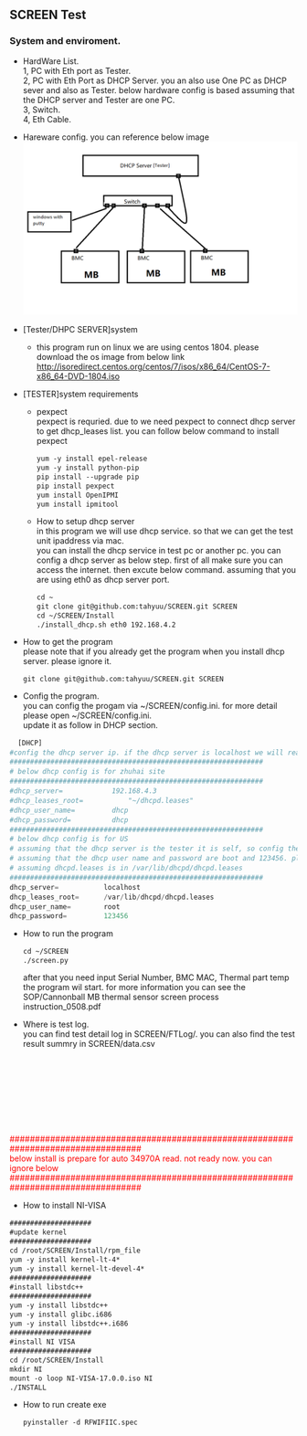 ## SCREEN Test

### System and enviroment.

* HardWare List.<br>
  1, PC with Eth port as Tester.<br>
  2, PC with Eth Port as DHCP Server. you an also use One PC as DHCP sever and also as Tester. below hardware config is based assuming that the DHCP server and Tester are one PC.<br>
  3, Switch.<br>
  4, Eth Cable.<br>
  
* Hareware config. you can reference below image
![Image text](https://github.com/tahyuu/SCREEN/blob/master/SOP/HarwareConfig.png)
* [Tester/DHPC SERVER]system
  * this program run on linux
  we are using centos 1804. please download the os image from below link<br>
  http://isoredirect.centos.org/centos/7/isos/x86_64/CentOS-7-x86_64-DVD-1804.iso
* [TESTER]system requirements
  * pexpect<br>
      pexpect is requried. due to we need pexpect to connect dhcp server to get dhcp_leases list.
      you can follow below command to install pexpect
      ```
      yum -y install epel-release
      yum -y install python-pip
      pip install --upgrade pip
      pip install pexpect
      yum install OpenIPMI
      yum install ipmitool
      ```
  * How to setup dhcp server<br>
      in this program we will use dhcp service. so that we can get the test unit ipaddress via mac.<br>
    you can install the dhcp service in test pc or another pc.
      you can config a dhcp server as below step. first of all make sure you can access the internet. then excute below command.
      assuming that you are using eth0 as dhcp server port.
      ```
      cd ~
      git clone git@github.com:tahyuu/SCREEN.git SCREEN
      cd ~/SCREEN/Install
      ./install_dhcp.sh eth0 192.168.4.2
      ```
      
* How to get the program<br>
 please note that if you already get the program when you install dhcp server. please ignore it.
  ```
  git clone git@github.com:tahyuu/SCREEN.git SCREEN
  ```

* Config the program.<br>
  you can config the progam via ~/SCREEN/config.ini. for more detail please open ~/SCREEN/config.ini.<br>
  update it as follow in DHCP section.<br>
  
```python
  [DHCP]
#config the dhcp server ip. if the dhcp server is localhost we will read file from localhost.
##############################################################
# below dhcp config is for zhuhai site
##############################################################
#dhcp_server=            192.168.4.3
#dhcp_leases_root=           "~/dhcpd.leases"
#dhcp_user_name=         dhcp
#dhcp_password=          dhcp
##############################################################
# below dhcp config is for US 
# assuming that the dhcp server is the tester it is self, so config the dhcp_server to localhost.
# assuming that the dhcp user name and password are boot and 123456. please update it according
# assuming dhcpd.leases is in /var/lib/dhcpd/dhcpd.leases
##############################################################
dhcp_server=           localhost
dhcp_leases_root=      /var/lib/dhcpd/dhcpd.leases
dhcp_user_name=        root
dhcp_password=         123456
```
  
  
* How to run the program
  ```
  cd ~/SCREEN
  ./screen.py
  ```
  after that you need input Serial Number, BMC MAC, Thermal part temp<br> the program wil start. for more information you can see the SOP/Cannonball MB thermal sensor screen process instruction_0508.pdf


* Where is test log.<br>
  you can find test detail log in SCREEN/FTLog/.
  you can also find the test result summry in SCREEN/data.csv<br><br><br><br><br><br><br><br><br>
  
<font color="#FF0000">##################################################################################<br>
below install is prepare for auto 34970A read. not ready now. you can ignore below<br>
##################################################################################<br></font>
* How to install NI-VISA
```
####################
#update kernel
####################
cd /root/SCREEN/Install/rpm_file
yum -y install kernel-lt-4*
yum -y install kernel-lt-devel-4*
####################
#install libstdc++
####################
yum -y install libstdc++
yum -y install glibc.i686
yum -y install libstdc++.i686
####################
#install NI VISA
####################
cd /root/SCREEN/Install
mkdir NI
mount -o loop NI-VISA-17.0.0.iso NI
./INSTALL
```

* How to run create exe
  ```
  pyinstaller -d RFWIFIIC.spec
  ```
  
